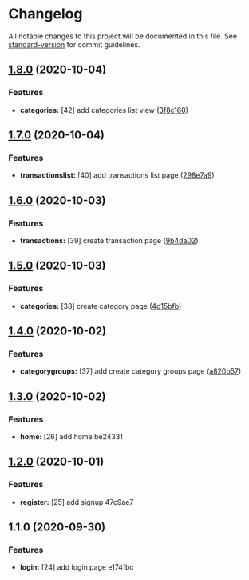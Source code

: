 # Changelog

All notable changes to this project will be documented in this file. See [standard-version](https://github.com/conventional-changelog/standard-version) for commit guidelines.

## [1.8.0](https://github.com/brucegroverlee/wallet-frontend-react/compare/v1.7.0...v1.8.0) (2020-10-04)


### Features

* **categories:** [42] add categories list view ([3f8c160](https://github.com/brucegroverlee/wallet-frontend-react/commit/3f8c160354204f816720c1c5e10c9c72a64db988))

## [1.7.0](https://github.com/brucegroverlee/wallet-frontend-react/compare/v1.6.0...v1.7.0) (2020-10-04)


### Features

* **transactionslist:** [40] add transactions list page ([298e7a9](https://github.com/brucegroverlee/wallet-frontend-react/commit/298e7a9c750db61238bc7877ccb3a54b6a20be84))

## [1.6.0](https://github.com/brucegroverlee/wallet-frontend-react/compare/v1.5.0...v1.6.0) (2020-10-03)


### Features

* **transactions:** [39] create transaction page ([9b4da02](https://github.com/brucegroverlee/wallet-frontend-react/commit/9b4da028e61895866b83f5ec6da7eab4eca13622))

## [1.5.0](https://github.com/brucegroverlee/wallet-frontend-react/compare/v1.4.0...v1.5.0) (2020-10-03)


### Features

* **categories:** [38] create category page ([4d15bfb](https://github.com/brucegroverlee/wallet-frontend-react/commit/4d15bfbbcfd96e2e0e901f476bc18e4935b2ba5f))

## [1.4.0](https://github.com/brucegroverlee/wallet-frontend-react/compare/v1.3.0...v1.4.0) (2020-10-02)


### Features

* **categorygroups:** [37] add create category groups page ([a820b57](https://github.com/brucegroverlee/wallet-frontend-react/commit/a820b57445811f2752d8a4f65ffe777f6774d13b))

## [1.3.0](///compare/v1.2.0...v1.3.0) (2020-10-02)


### Features

* **home:** [26] add home be24331

## [1.2.0](///compare/v1.1.0...v1.2.0) (2020-10-01)


### Features

* **register:** [25] add signup 47c9ae7

## 1.1.0 (2020-09-30)


### Features

* **login:** [24] add login page e174fbc
